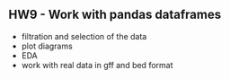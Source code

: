 ## HW9 - Work with pandas dataframes

- filtration and selection of the data
- plot diagrams
- EDA
- work with real data in gff and bed format 
